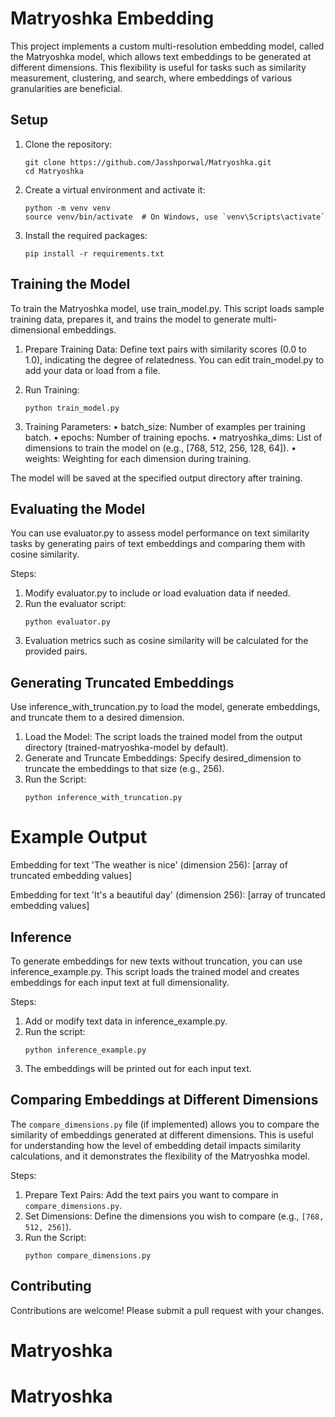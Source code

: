 
# Matryoshka Embedding 

This project implements a custom multi-resolution embedding model, called the Matryoshka model, which allows text embeddings to be generated at different dimensions. This flexibility is useful for tasks such as similarity measurement, clustering, and search, where embeddings of various granularities are beneficial.


## Setup

1. Clone the repository:
   ```
   git clone https://github.com/Jasshporwal/Matryoshka.git
   cd Matryoshka
   ```

2. Create a virtual environment and activate it:
   ```
   python -m venv venv
   source venv/bin/activate  # On Windows, use `venv\Scripts\activate`
   ```

3. Install the required packages:
   ```
   pip install -r requirements.txt
   ```

## Training the Model

To train the Matryoshka model, use train_model.py. This script loads sample training data, prepares it, and trains the model to generate multi-dimensional embeddings.

1.	Prepare Training Data: Define text pairs with similarity scores (0.0 to 1.0), indicating the degree of relatedness. You can edit    train_model.py to add your data or load from a file.

2.	Run Training:
    ```
    python train_model.py
    ```
3.	Training Parameters:
	•	batch_size: Number of examples per training batch.
	•	epochs: Number of training epochs.
	•	matryoshka_dims: List of dimensions to train the model on (e.g., [768, 512, 256, 128, 64]).
	•	weights: Weighting for each dimension during training.

The model will be saved at the specified output directory after training.

## Evaluating the Model

You can use evaluator.py to assess model performance on text similarity tasks by generating pairs of text embeddings and comparing them with cosine similarity.

Steps:

1.	Modify evaluator.py to include or load evaluation data if needed.
2.	Run the evaluator script:
    ```
    python evaluator.py
    ```
3.	Evaluation metrics such as cosine similarity will be calculated for the provided pairs.

## Generating Truncated Embeddings

Use inference_with_truncation.py to load the model, generate embeddings, and truncate them to a desired dimension.

1.	Load the Model: The script loads the trained model from the output directory (trained-matryoshka-model by default).
2.	Generate and Truncate Embeddings: Specify desired_dimension to truncate the embeddings to that size (e.g., 256).
3.	Run the Script:
    ```
    python inference_with_truncation.py
    ```

# Example Output 
    
Embedding for text 'The weather is nice' (dimension 256):
[array of truncated embedding values]

Embedding for text 'It's a beautiful day' (dimension 256):
[array of truncated embedding values]

## Inference

To generate embeddings for new texts without truncation, you can use inference_example.py. This script loads the trained model and creates embeddings for each input text at full dimensionality.

Steps:

1.	Add or modify text data in inference_example.py.
2.	Run the script:
    ```
    python inference_example.py
    ```
3.	The embeddings will be printed out for each input text.

## Comparing Embeddings at Different Dimensions

The `compare_dimensions.py` file (if implemented) allows you to compare the similarity of embeddings generated at different dimensions. This is useful for understanding how the level of embedding detail impacts similarity calculations, and it demonstrates the flexibility of the Matryoshka model.

Steps:

1. Prepare Text Pairs: Add the text pairs you want to compare in `compare_dimensions.py`.
2. Set Dimensions: Define the dimensions you wish to compare (e.g., `[768, 512, 256]`).
3. Run the Script:
   ```
   python compare_dimensions.py
   ```

## Contributing

Contributions are welcome! Please submit a pull request with your changes.
# Matryoshka
# Matryoshka
